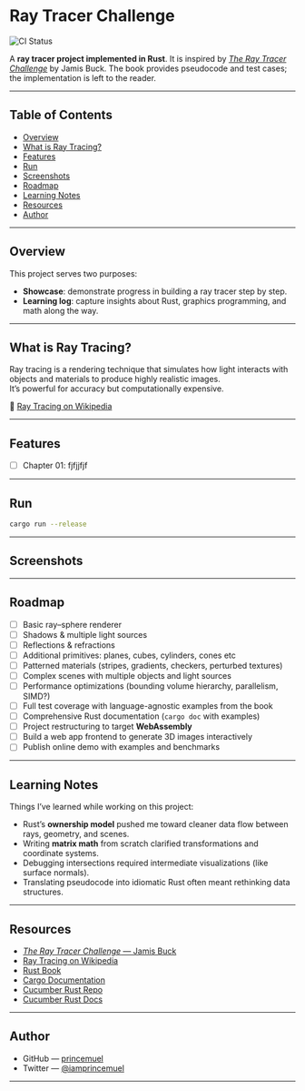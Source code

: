 # Ray Tracer Challenge

![CI Status][ci-badge]

A **ray tracer project implemented in Rust**. It is inspired by [_The Ray Tracer Challenge_][rtc-challenge] by Jamis Buck. The book provides pseudocode and test cases; the implementation is left to the reader.

[ci-badge]: https://github.com/princemuel/raytracer/actions/workflows/rust-ci.yml/badge.svg
[rtc-challenge]: http://raytracerchallenge.com/

---

## Table of Contents

- [Overview](#overview)
- [What is Ray Tracing?](#what-is-ray-tracing)
- [Features](#features)
- [Run](#run)
- [Screenshots](#screenshots)
- [Roadmap](#roadmap)
- [Learning Notes](#learning-notes)
- [Resources](#resources)
- [Author](#author)

---

## Overview

This project serves two purposes:

- **Showcase**: demonstrate progress in building a ray tracer step by step.
- **Learning log**: capture insights about Rust, graphics programming, and math along the way.

---

## What is Ray Tracing?

Ray tracing is a rendering technique that simulates how light interacts with objects and materials to produce highly realistic images.  
It’s powerful for accuracy but computationally expensive.

🔗 [Ray Tracing on Wikipedia](<https://en.wikipedia.org/wiki/Ray_tracing_(graphics)>)

---

## Features

- [ ] Chapter 01: fjfjjfjf

---

## Run

```sh
cargo run --release
```

---

## Screenshots

<!-- _(Example renders go here — from first spheres to more complex scenes. Show progress, not just final results.)_ -->

---

## Roadmap

- [ ] Basic ray–sphere renderer
- [ ] Shadows & multiple light sources
- [ ] Reflections & refractions
- [ ] Additional primitives: planes, cubes, cylinders, cones etc
- [ ] Patterned materials (stripes, gradients, checkers, perturbed textures)
- [ ] Complex scenes with multiple objects and light sources
- [ ] Performance optimizations (bounding volume hierarchy, parallelism, SIMD?)
- [ ] Full test coverage with language-agnostic examples from the book
- [ ] Comprehensive Rust documentation (`cargo doc` with examples)
- [ ] Project restructuring to target **WebAssembly**
- [ ] Build a web app frontend to generate 3D images interactively
- [ ] Publish online demo with examples and benchmarks

---

## Learning Notes

Things I’ve learned while working on this project:

- Rust’s **ownership model** pushed me toward cleaner data flow between rays, geometry, and scenes.
- Writing **matrix math** from scratch clarified transformations and coordinate systems.
- Debugging intersections required intermediate visualizations (like surface normals).
- Translating pseudocode into idiomatic Rust often meant rethinking data structures.

---

## Resources

- [_The Ray Tracer Challenge_ — Jamis Buck](http://raytracerchallenge.com/)
- [Ray Tracing on Wikipedia](<https://en.wikipedia.org/wiki/Ray_tracing_(graphics)>)
- [Rust Book](https://doc.rust-lang.org/book/)
- [Cargo Documentation](https://doc.rust-lang.org/cargo/)
- [Cucumber Rust Repo](https://github.com/cucumber-rs/cucumber)
- [Cucumber Rust Docs](https://cucumber-rs.github.io/cucumber/main/)

---

## Author

- GitHub — [princemuel](https://github.com/princemuel)
- Twitter — [@iamprincemuel](https://x.com/iamprincemuel)
<!-- - Website — [princemuel.com](https://princemuel.com) -->

---

